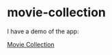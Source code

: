 # movie-collection
I have a demo of the app:

[Movie Collection](https://stark-basin-76924.herokuapp.com)
